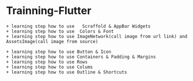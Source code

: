 # Trainning-Flutter

	+ learning step how to use   Scraffold & AppBar Widgets
	+ learning step how to use  Colors & Font
	+ learning step how to use ImageNetwork(call image from url link) and AssetsImage(call image from source)

	+ learning step how to use Button & Icon
	+ learning step how to use Containers & Padding & Margins	
	+ learning step how to use Rows 
	+ learning step how to use Colums
	+ learning step how to use Outline & Shortcuts
